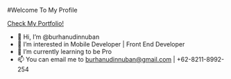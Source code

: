 #Welcome To My Profile

[Check My Portfolio!](https://burhanudinnuban.vercel.app)
- 👋 Hi, I’m @burhanudinnuban
- 👀 I’m interested in Mobile Developer | Front End Developer 
- 🌱 I’m currently learning to be Pro 
- 📫 You can email me to burhanudinnuban@gmail.com | +62-8211-8992-254


<!---
burhanudinnuban/burhanudinnuban is a ✨ special ✨ repository because its `README.md` (this file) appears on your GitHub profile.
You can click the Preview link to take a look at your changes.
--->
